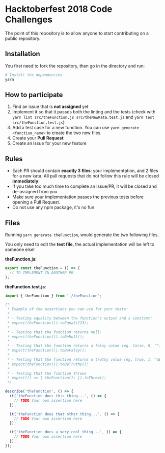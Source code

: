 # Hacktoberfest 2018 Code Challenges

The point of this repository is to allow anyone to start contributing on a
public repository.

## Installation

You first need to fork the repository, then go in the directory and run:

```bash
# Install the dependencies
yarn
```

## How to participate

1. Find an issue that is **not assigned** yet
2. Implement it so that it passes both the linting and the tests (check with `yarn lint src/theFunction.js src/theNewKata.test.js` and `yarn test src/theFunction.test.js`)
3. Add a test case for a new function. You can use `yarn generate <function_name>` to create the two new files.
4. Create your **Pull Request**
5. Create an issue for your new feature

## Rules

- Each PR should contain **exactly 3 files**: your implementation, and 2 files for a new kata. All pull requests that do not follow this rule will be closed **immediately**.
- If you take too much time to complete an issue/PR, it will be closed and de-assigned from you
- Make sure your implementation passes the previous tests before opening a Pull Request.
- Do not use any npm package, it's no fun

## Files

Running `yarn generate theFunction`, would generate the two following files.

You only need to edit the **test file**, the actual implementation will be left to someone else!

**theFunction.js**:

```js
export const theFunction = () => {
  // TO IMPLEMENT IN ANOTHER PR
};
```

**theFunction.test.js**:

```js
import { theFunction } from './theFunction';

/*
 * Example of the assertions you can use for your tests:
 *
 * - Testing equality between the function's output and a constant:
 * expect(theFunction()).toEqual(123);
 *
 * - Testing that the function returns null:
 * expect(theFunction()).toBeNull();
 *
 * - Testing that the function returns a falsy value (eg. false, 0, "")
 * expect(theFunction()).toBeFalsy();
 *
 * - Testing that the function returns a truthy value (eg. true, 1, "abc")
 * expect(theFunction()).toBeTruthy();
 *
 * - Testing that the function throws
 * expect(() => { theFunction(); }).toThrow();
 */

describe('theFunction', () => {
  it('theFunction does this thing...', () => {
    // TODO Your own assertion here
  });

  it('theFunction does that other thing...', () => {
    // TODO Your own assertion here
  });

  it('theFunction does a very cool thing...', () => {
    // TODO Your own assertion here
  });
});
```
